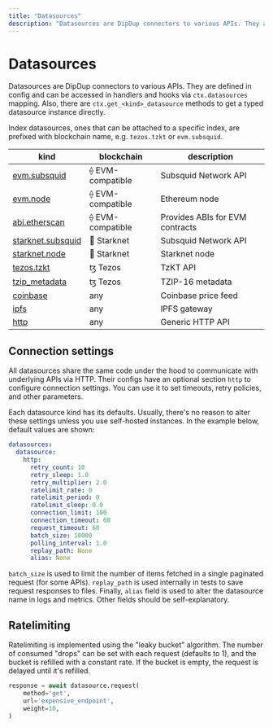 ```yaml
---
title: "Datasources"
description: "Datasources are DipDup connectors to various APIs. They are defined in config and can be accessed in handlers and hooks via `ctx.datasources` mapping. Also, there are `ctx.get_<kind>_datasource` methods to get a typed datasource instance directly."
---
```


# Datasources

Datasources are DipDup connectors to various APIs. They are defined in config and can be accessed in handlers and hooks via `ctx.datasources` mapping. Also, there are `ctx.get_<kind>_datasource` methods to get a typed datasource instance directly.

Index datasources, ones that can be attached to a specific index, are prefixed with blockchain name, e.g. `tezos.tzkt` or `evm.subsquid`.

| kind                                                         | blockchain       | description                     |
| ------------------------------------------------------------ | ---------------- | ------------------------------- |
| [evm.subsquid](../3.datasources/1.evm_subsquid.md)           | ⟠ EVM-compatible | Subsquid Network API            |
| [evm.node](../3.datasources/2.evm_node.md)                   | ⟠ EVM-compatible | Ethereum node                   |
| [abi.etherscan](../3.datasources/3.abi_etherscan.md)         | ⟠ EVM-compatible | Provides ABIs for EVM contracts |
| [starknet.subsquid](../3.datasources/4.starknet_subsquid.md) | 🐺 Starknet      | Subsquid Network API            |
| [starknet.node](../3.datasources/5.starknet_node.md)         | 🐺 Starknet      | Starknet node                   |
| [tezos.tzkt](../3.datasources/6.tezos_tzkt.md)               | ꜩ Tezos          | TzKT API                        |
| [tzip_metadata](../3.datasources/7.tzip_metadata.md)         | ꜩ Tezos          | TZIP-16 metadata                |
| [coinbase](../3.datasources/8.coinbase.md)                   | any              | Coinbase price feed             |
| [ipfs](../3.datasources/9.ipfs.md)                           | any              | IPFS gateway                    |
| [http](../3.datasources/10.http.md)                          | any              | Generic HTTP API                |

## Connection settings

All datasources share the same code under the hood to communicate with underlying APIs via HTTP. Their configs have an optional section `http` to configure connection settings. You can use it to set timeouts, retry policies, and other parameters.

Each datasource kind has its defaults. Usually, there's no reason to alter these settings unless you use self-hosted instances. In the example below, default values are shown:

```yaml [dipdup.yaml]
datasources:
  datasource:
    http:
      retry_count: 10
      retry_sleep: 1.0
      retry_multiplier: 2.0
      ratelimit_rate: 0
      ratelimit_period: 0
      ratelimit_sleep: 0.0
      connection_limit: 100
      connection_timeout: 60
      request_timeout: 60
      batch_size: 10000
      polling_interval: 1.0
      replay_path: None
      alias: None
```

`batch_size` is used to limit the number of items fetched in a single paginated request (for some APIs). `replay_path` is used internally in tests to save request responses to files. Finally, `alias` field is used to alter the datasource name in logs and metrics. Other fields should be self-explanatory.

## Ratelimiting

Ratelimiting is implemented using the "leaky bucket" algorithm. The number of consumed "drops" can be set with each request (defaults to 1), and the bucket is refilled with a constant rate. If the bucket is empty, the request is delayed until it's refilled.

```python
response = await datasource.request(
    method='get',
    url='expensive_endpoint',
    weight=10,
)
```
